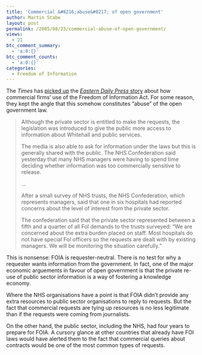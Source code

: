 ```yaml
---
title: 'Commercial &#8216;abuse&#8217; of open government'
author: Martin Stabe
layout: post
permalink: /2005/08/23/commercial-abuse-of-open-government/
views:
  - 21
btc_comment_summary:
  - 'a:0:{}'
btc_comment_counts:
  - 'a:0:{}'
categories:
  - Freedom of Information
---
```

The *Times* has [picked up][1] the [*Eastern Daily Press* story][2] about how commercial firms&rsquo; use of the Freedom of Information Act. For some reason, they kept the angle that this somehow constitutes &ldquo;abuse&rdquo; of the open government law.

> Although the private sector is entitled to make the requests, the legislation was introduced to give the public more access to information about Whitehall and public services.
> 
> The media is also able to ask for information under the laws but this is generally shared with the public. The NHS Confederation said yesterday that many NHS managers were having to spend time deciding whether information was too commercially sensitive to release.
> 
> &#8230;
> 
> After a small survey of NHS trusts, the NHS Confederation, which represents managers, said that one in six hospitals had reported concerns about the level of interest from the private sector.
> 
> The confederation said that the private sector represented between a fifth and a quarter of all FoI demands to the trusts surveyed: &ldquo;We are concerned about the extra burden placed on staff. Most hospitals do not have special FoI officers so the requests are dealt with by existing managers. We will be monitoring the situation carefully.&rdquo;

This is nonsense: FOIA is requester-neutral. There is no test for why a requester wants information from the government. In fact, one of the major economic arguements in favour of open government is that the private re-use of public sector information is a way of fostering a knowledge economy.

Where the NHS organisations have a point is that FOIA didn&rsquo;t provide any extra resources to public sector organisations to reply to requests. But the fact that commercial requests are tying up resources is no less legitimate than if the requests were coming from journalists.

On the other hand, the public sector, including the NHS, had four years to prepare for FOIA. A cursory glance at other countries that already have FOI laws would have alerted them to the fact that commercial queries about contracts would be one of the most common types of requests.

 [1]: http://www.timesonline.co.uk/article/0,,2-1746855,00.html
 [2]: http://www.martinstabe.com/blog/archives/2005/08/critics_attack.php
